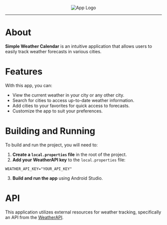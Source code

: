 <p align="center">
  <img src="https://github.com/Say1578/Simple-weather-calendar/raw/master/app/src/main/res/drawable/logo.png" alt="App Logo"/>
</p>

---

# About

**Simple Weather Calendar** is an intuitive application that allows users to easily track weather forecasts in various cities.

# Features

With this app, you can:
- View the current weather in your city or any other city.
- Search for cities to access up-to-date weather information.
- Add cities to your favorites for quick access to forecasts.
- Customize the app to suit your preferences.

# Building and Running

To build and run the project, you will need to:

1.  **Create a `local.properties` file** in the root of the project.
2.  **Add your WeatherAPI key** to the `local.properties` file:
```
WEATHER_API_KEY="YOUR_API_KEY"
```
3.  **Build and run the app** using Android Studio.

# API

This application utilizes external resources for weather tracking, specifically an API from the [WeatherAPI](https://www.weatherapi.com/).
